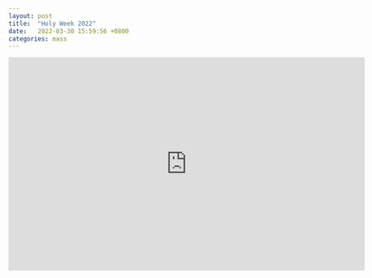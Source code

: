 ```yaml
---
layout: post
title:  "Holy Week 2022"
date:   2022-03-30 15:59:56 +0800
categories: mass 
---
```

<iframe width="700" height="420" frameborder="0" scrolling="no" src="https://onedrive.live.com/embed?resid=28D30CD16EF47546%21111&authkey=%21AOflUYLMvdBJW1c&em=2&wdAllowInteractivity=False&wdHideGridlines=True&wdHideHeaders=True&wdDownloadButton=True&wdInConfigurator=True"></iframe>
